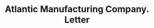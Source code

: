 ---
doi: 10.7916/D8KD38V3
date_other: '1926'
date_other_textual: '1926'
form: correspondence
genre:
- Letters (correspondence)
name:
- Atlantic Manufacturing Company
object_in_context_url: https://biggert.cul.columbia.edu/items/view/ave_biggert_00108
subject_hierarchical_geographic:
- Wilmington, Delaware, United States
subject_name:
- Atlantic Manufacturing Company
title: Atlantic Manufacturing Company. Letter
sort_title: Atlantic Manufacturing Company. Letter
call_number: ave_biggert_00108
coordinates:
- 39.74583333333334,-75.54666666666667
pid: ave_biggert_00108
identifiers: ave_biggert_00108
thumbnail: https://derivativo-2.library.columbia.edu/iiif/2/ldpd:342842/full/!256,256/0/native.jpg
permalink: /biggert/ave_biggert_00108/
layout: iiif-image-page
---
